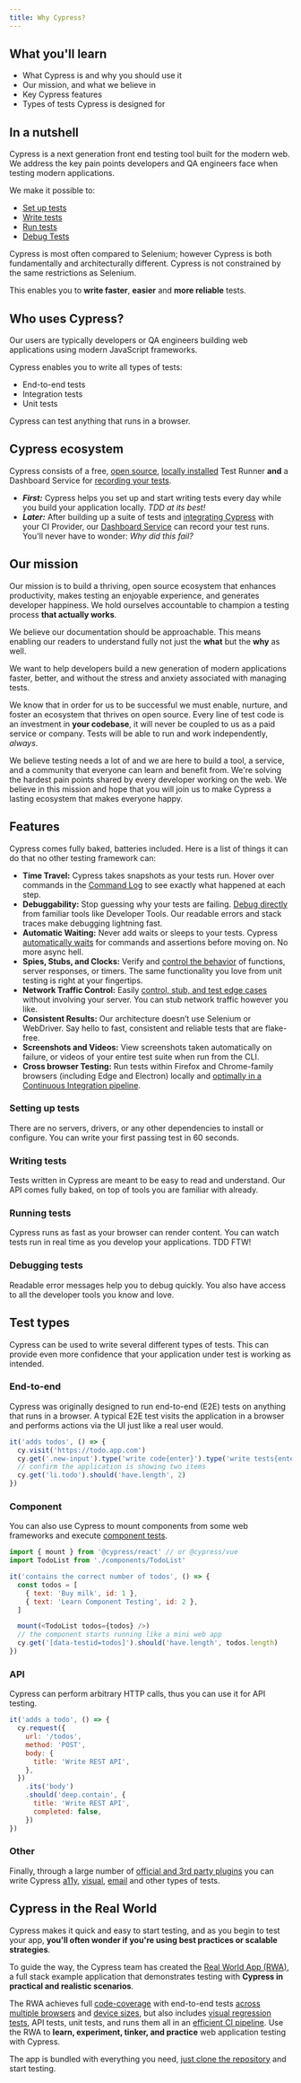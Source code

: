 ```yaml
---
title: Why Cypress?
---
```


<Alert type="info">

## <Icon name="graduation-cap"></Icon> What you'll learn

- What Cypress is and why you should use it
- Our mission, and what we believe in
- Key Cypress features
- Types of tests Cypress is designed for

</Alert>

<!-- textlint-disable -->

<DocsVideo src="https://youtube.com/embed/LcGHiFnBh3Y"></DocsVideo>

<!-- textlint-enable -->

## In a nutshell

Cypress is a next generation front end testing tool built for the modern web. We address the key pain points developers and QA engineers face when testing modern applications.

We make it possible to:

- [Set up tests](#Setting-up-tests)
- [Write tests](#Writing-tests)
- [Run tests](#Running-tests)
- [Debug Tests](#Debugging-tests)

Cypress is most often compared to Selenium; however Cypress is both fundamentally and architecturally different. Cypress is not constrained by the same restrictions as Selenium.

This enables you to **write faster**, **easier** and **more reliable** tests.

## Who uses Cypress?

Our users are typically developers or QA engineers building web applications using modern JavaScript frameworks.

Cypress enables you to write all types of tests:

- End-to-end tests
- Integration tests
- Unit tests

Cypress can test anything that runs in a browser.

## Cypress ecosystem

Cypress consists of a free, [open source](https://github.com/cypress-io/cypress), [locally installed](/guides/getting-started/installing-cypress) Test Runner **and** a Dashboard Service for [recording your tests](/guides/dashboard/introduction).

- **_First:_** Cypress helps you set up and start writing tests every day while you build your application locally. _TDD at its best!_
- **_Later:_** After building up a suite of tests and [integrating Cypress](/guides/continuous-integration/introduction) with your CI Provider, our [Dashboard Service](/guides/dashboard/introduction) can record your test runs. You'll never have to wonder: _Why did this fail?_

## Our mission

Our mission is to build a thriving, open source ecosystem that enhances productivity, makes testing an enjoyable experience, and generates developer happiness. We hold ourselves accountable to champion a testing process **that actually works**.

We believe our documentation should be approachable. This means enabling our readers to understand fully not just the **what** but the **why** as well.

We want to help developers build a new generation of modern applications faster, better, and without the stress and anxiety associated with managing tests.

We know that in order for us to be successful we must enable, nurture, and foster an ecosystem that thrives on open source. Every line of test code is an investment in **your codebase**, it will never be coupled to us as a paid service or company. Tests will be able to run and work independently, _always_.

We believe testing needs a lot of <Icon name="heart"></Icon> and we are here to build a tool, a service, and a community that everyone can learn and benefit from. We're solving the hardest pain points shared by every developer working on the web. We believe in this mission and hope that you will join us to make Cypress a lasting ecosystem that makes everyone happy.

## Features

Cypress comes fully baked, batteries included. Here is a list of things it can do that no other testing framework can:

- **Time Travel:** Cypress takes snapshots as your tests run. Hover over commands in the [Command Log](/guides/core-concepts/test-runner#Command-Log) to see exactly what happened at each step.
- **Debuggability:** Stop guessing why your tests are failing. [Debug directly](/guides/guides/debugging) from familiar tools like Developer Tools. Our readable errors and stack traces make debugging lightning fast.
- **Automatic Waiting:** Never add waits or sleeps to your tests. Cypress [automatically waits](/guides/core-concepts/introduction-to-cypress#Cypress-is-Not-Like-jQuery) for commands and assertions before moving on. No more async hell.
- **Spies, Stubs, and Clocks:** Verify and [control the behavior](/guides/guides/stubs-spies-and-clocks) of functions, server responses, or timers. The same functionality you love from unit testing is right at your fingertips.
- **Network Traffic Control:** Easily [control, stub, and test edge cases](/guides/guides/network-requests) without involving your server. You can stub network traffic however you like.
- **Consistent Results:** Our architecture doesn’t use Selenium or WebDriver. Say hello to fast, consistent and reliable tests that are flake-free.
- **Screenshots and Videos:** View screenshots taken automatically on failure, or videos of your entire test suite when run from the CLI.
- **Cross browser Testing:** Run tests within Firefox and Chrome-family browsers (including Edge and Electron) locally and [optimally in a Continuous Integration pipeline](/guides/guides/cross-browser-testing).

### <Icon name="cog"></Icon> Setting up tests

There are no servers, drivers, or any other dependencies to install or configure. You can write your first passing test in 60 seconds.

<DocsVideo src="/img/snippets/installing-cli.mp4"></DocsVideo>

### <Icon name="code"></Icon> Writing tests

Tests written in Cypress are meant to be easy to read and understand. Our API comes fully baked, on top of tools you are familiar with already.

<DocsVideo src="/img/snippets/writing-tests.mp4"></DocsVideo>

### <Icon name="play-circle"></Icon> Running tests

Cypress runs as fast as your browser can render content. You can watch tests run in real time as you develop your applications. TDD FTW!

<DocsVideo src="/img/snippets/running-tests.mp4"></DocsVideo>

### <Icon name="bug"></Icon> Debugging tests

Readable error messages help you to debug quickly. You also have access to all the developer tools you know and love.

<DocsVideo src="/img/snippets/debugging.mp4"></DocsVideo>

## Test types

Cypress can be used to write several different types of tests. This can provide even more confidence that your application under test is working as intended.

### End-to-end

Cypress was originally designed to run end-to-end (E2E) tests on anything that runs in a browser. A typical E2E test visits the application in a browser and performs actions via the UI just like a real user would.

```js
it('adds todos', () => {
  cy.visit('https://todo.app.com')
  cy.get('.new-input').type('write code{enter}').type('write tests{enter}')
  // confirm the application is showing two items
  cy.get('li.todo').should('have.length', 2)
})
```

### Component

You can also use Cypress to mount components from some web frameworks and execute [component tests](/guides/component-testing/introduction).

```js
import { mount } from '@cypress/react' // or @cypress/vue
import TodoList from './components/TodoList'

it('contains the correct number of todos', () => {
  const todos = [
    { text: 'Buy milk', id: 1 },
    { text: 'Learn Component Testing', id: 2 },
  ]

  mount(<TodoList todos={todos} />)
  // the component starts running like a mini web app
  cy.get('[data-testid=todos]').should('have.length', todos.length)
})
```

### API

Cypress can perform arbitrary HTTP calls, thus you can use it for API testing.

```js
it('adds a todo', () => {
  cy.request({
    url: '/todos',
    method: 'POST',
    body: {
      title: 'Write REST API',
    },
  })
    .its('body')
    .should('deep.contain', {
      title: 'Write REST API',
      completed: false,
    })
})
```

### Other

Finally, through a large number of [official and 3rd party plugins](/plugins/directory) you can write Cypress [a11y](https://github.com/component-driven/cypress-axe), [visual](/plugins/directory#Visual%20Testing), [email](/faq/questions/using-cypress-faq#How-do-I-check-that-an-email-was-sent-out) and other types of tests.

## Cypress in the Real World

<DocsImage src="/img/guides/real-world-app.png" alt="Cypress Real World App"></DocsImage>

Cypress makes it quick and easy to start testing, and as you begin to test your app, **you'll often wonder if you're using best practices or scalable strategies**.

To guide the way, the Cypress team has created the <Icon name="github"></Icon> [Real World App (RWA)](https://github.com/cypress-io/cypress-realworld-app), a full stack example application that demonstrates testing with **Cypress in practical and realistic scenarios**.

The RWA achieves full [code-coverage](/guides/tooling/code-coverage) with end-to-end tests [across multiple browsers](/guides/guides/cross-browser-testing) and [device sizes](/api/commands/viewport), but also includes [visual regression tests](/guides/tooling/visual-testing), API tests, unit tests, and runs them all in an [efficient CI pipeline](https://dashboard.cypress.io/projects/7s5okt). Use the RWA to **learn, experiment, tinker, and practice** web application testing with Cypress.

The app is bundled with everything you need, [just clone the repository](https://github.com/cypress-io/cypress-realworld-app) and start testing.
